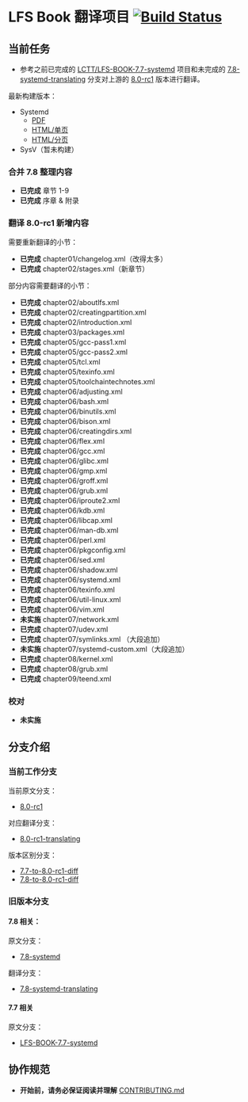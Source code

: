 # LFS Book 翻译项目 [![Build Status](https://travis-ci.org/LCTT/LFS-BOOK.svg?branch=8.0-rc1-translating)](https://travis-ci.org/LCTT/LFS-BOOK)

## 当前任务

* 参考之前已完成的 [LCTT/LFS-BOOK-7.7-systemd][1] 项目和未完成的 [7.8-systemd-translating][2] 分支对上游的 [8.0-rc1][3] 版本进行翻译。

最新构建版本：

* Systemd
  - [PDF][4]
  - [HTML/单页][5]
  - [HTML/分页][6]
* SysV（暂未构建）

### 合并 7.8 整理内容

* **已完成**   章节 1-9
* **已完成**   序章 & 附录

### 翻译 8.0-rc1 新增内容

需要重新翻译的小节：

* **已完成**   chapter01/changelog.xml（改得太多）
* **已完成**   chapter02/stages.xml（新章节）

部分内容需要翻译的小节：

* **已完成**   chapter02/aboutlfs.xml
* **已完成**   chapter02/creatingpartition.xml
* **已完成**   chapter02/introduction.xml
* **已完成**   chapter03/packages.xml
* **已完成**   chapter05/gcc-pass1.xml
* **已完成**   chapter05/gcc-pass2.xml
* **已完成**   chapter05/tcl.xml
* **已完成**   chapter05/texinfo.xml
* **已完成**   chapter05/toolchaintechnotes.xml
* **已完成**   chapter06/adjusting.xml
* **已完成**   chapter06/bash.xml
* **已完成**   chapter06/binutils.xml
* **已完成**   chapter06/bison.xml
* **已完成**   chapter06/creatingdirs.xml
* **已完成**   chapter06/flex.xml
* **已完成**   chapter06/gcc.xml
* **已完成**   chapter06/glibc.xml
* **已完成**   chapter06/gmp.xml
* **已完成**   chapter06/groff.xml
* **已完成**   chapter06/grub.xml
* **已完成**   chapter06/iproute2.xml
* **已完成**   chapter06/kdb.xml
* **已完成**   chapter06/libcap.xml
* **已完成**   chapter06/man-db.xml
* **已完成**   chapter06/perl.xml
* **已完成**   chapter06/pkgconfig.xml
* **已完成**   chapter06/sed.xml
* **已完成**   chapter06/shadow.xml
* **已完成**   chapter06/systemd.xml
* **已完成**   chapter06/texinfo.xml
* **已完成**   chapter06/util-linux.xml
* **已完成**   chapter06/vim.xml
* **未实施**   chapter07/network.xml
* **已完成**   chapter07/udev.xml
* **已完成**   chapter07/symlinks.xml （大段追加）
* **未实施**   chapter07/systemd-custom.xml（大段追加）
* **已完成**   chapter08/kernel.xml
* **已完成**   chapter08/grub.xml
* **已完成**   chapter09/teend.xml

### 校对

* **未实施**

## 分支介绍

### 当前工作分支

当前原文分支：

* [8.0-rc1][3]

对应翻译分支：

* [8.0-rc1-translating][7]

版本区别分支：
* [7.7-to-8.0-rc1-diff][8]
* [7.8-to-8.0-rc1-diff][9]

### 旧版本分支

#### 7.8 相关：

原文分支：

* [7.8-systemd][10]

翻译分支：

* [7.8-systemd-translating][11]

#### 7.7 相关

原文分支：

* [LFS-BOOK-7.7-systemd][12]

## 协作规范

* **开始前，请务必保证阅读并理解** [CONTRIBUTING.md](CONTRIBUTING.md)

[1]: https://github.com/LCTT/LFS-BOOK-7.7-systemd
[2]: https://github.com/LCTT/LFS-BOOK/tree/7.8-systemd-translating
[3]: https://github.com/LCTT/LFS-BOOK/tree/8.0-rc1
[4]: https://lctt.github.io/LFS-BOOK/LFS-SYSD-BOOK.pdf
[5]: https://lctt.github.io/LFS-BOOK/LFS-SYSD-BOOK.html
[6]: https://lctt.github.io/LFS-BOOK/index.html
[7]: https://github.com/LCTT/LFS-BOOK/tree/8.0-rc1-translating
[8]: https://github.com/LCTT/LFS-BOOK/tree/7.7-to-8.0-rc1-diff
[9]: https://github.com/LCTT/LFS-BOOK/tree/7.8-to-8.0-rc1-diff
[10]: https://github.com/LCTT/LFS-BOOK/tree/7.8-systemd
[11]: https://github.com/LCTT/LFS-BOOK/tree/7.8-systemd-translating
[12]: https://github.com/LCTT/LFS-BOOK-7.7-systemd
